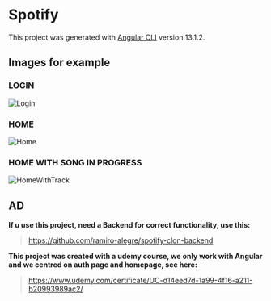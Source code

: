 # Spotify

This project was generated with [Angular CLI](https://github.com/angular/angular-cli) version 13.1.2.

## Images for example

### LOGIN

![Login](https://user-images.githubusercontent.com/64865940/149673490-363ae36a-ea2f-472e-bf51-3718e029e828.png)

### HOME

![Home](https://user-images.githubusercontent.com/64865940/149673514-287f04f2-e801-44b2-b414-ff2fa549f129.png)

### HOME WITH SONG IN PROGRESS

![HomeWithTrack](https://user-images.githubusercontent.com/64865940/149673517-1d55a58c-23c3-4100-832e-d8e2d4fa6b31.png)

## AD

**If u use this project, need a Backend for correct functionality, use this:**
> https://github.com/ramiro-alegre/spotify-clon-backend

**This project was created with a udemy course, we only work with Angular and we centred on auth page and homepage, see here:**
> https://www.udemy.com/certificate/UC-d14eed7d-1a99-4f16-a211-b20993989ac2/
